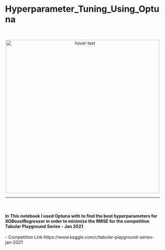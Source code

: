 # Hyperparameter_Tuning_Using_Optuna
<br>
<p align="center">
  <img src="https://www.analyticssteps.com/backend/media/thumbnail/3944477/8586207_1591167195_title.jpg" width="500" title="hover text">
</p>
<hr>
<br>
<h4>In This notebook I used Optuna with to find the best hyperparameters for XGBoostRegressor in order to minimize the RMSE for the competition Tabular Playground Series - Jan 2021</h4>
- Competition Link https://www.kaggle.com/c/tabular-playground-series-jan-2021
